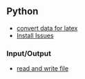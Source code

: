 Python
---

- [convert data for latex](https://github.com/hxwang/Tool-Functions/blob/master/PythonToolFunc/Data-for-Latex.py)
- [Install Issues](./file/install.md)

### Input/Output
- [read and write file](./file/readAndWrite.py)
